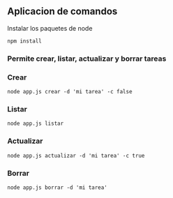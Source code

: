 ## Aplicacion de comandos

Instalar los paquetes de node

```
npm install
```

### Permite crear, listar, actualizar y borrar tareas

### Crear

```
node app.js crear -d 'mi tarea' -c false
```

### Listar

```
node app.js listar
```

### Actualizar

```
node app.js actualizar -d 'mi tarea' -c true
```

### Borrar

```
node app.js borrar -d 'mi tarea'
```
